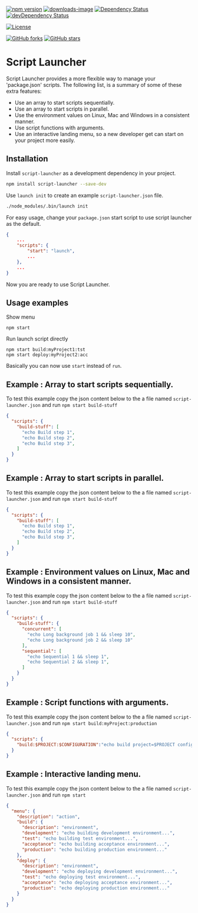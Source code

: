 [![npm version](https://badge.fury.io/js/script-launcher.svg)](https://www.npmjs.com/package/script-launcher)
[![downloads-image](https://img.shields.io/npm/dm/script-launcher.svg)](https://www.npmjs.com/package/script-launcher)
[![Dependency Status](https://david-dm.org/chanzo/script-launcher.svg)](https://david-dm.org/chanzo/script-launcher) 
[![devDependency Status](https://david-dm.org/chanzo/script-launcher/dev-status.svg)](https://david-dm.org/chanzo/script-launcher?type=dev) 

[![License](https://img.shields.io/npm/l/script-launcher.svg)](/LICENSE) 

[![GitHub forks](https://img.shields.io/github/forks/chanzo/script-launcher.svg?style=social&label=Fork)](https://github.com/chanzo/script-launcher/fork)
[![GitHub stars](https://img.shields.io/github/stars/chanzo/script-launcher.svg?style=social&label=Star)](https://github.com/chanzo/script-launcher) 

# Script Launcher

Script Launcher provides a more flexible way to manage your 'package.json' scripts. The following list, is a summary of some of these extra features:

* Use an array to start scripts sequentially.
* Use an array to start  scripts in parallel.
* Use the environment values on Linux, Mac and Windows in a consistent manner.
* Use script functions with arguments.
* Use an interactive landing menu, so a new developer get can start on your project more easily.

## Installation

Install `script-launcher` as a development dependency in your project.
``` bash
npm install script-launcher --save-dev
```

Use `launch init` to create an example `script-launcher.json` file.
``` bash
./node_modules/.bin/launch init
```

For easy usage, change your `package.json` start script to use script launcher as the default.
``` json
{
    ...
    "scripts": {
        "start": "launch",
        ...
    },
    ...
}
```
Now you are ready to use Script Launcher.

## Usage examples

Show menu
```
npm start
```

Run launch script directly
```
npm start build:myProject1:tst
npm start deploy:myProject2:acc
```
Basically you can now use `start` instead of `run`.


## **Example** : Array to start scripts sequentially.
To test this example copy the json content below to the a file named `script-launcher.json` and run `npm start build-stuff`
``` JSON
{
  "scripts": {
    "build-stuff": [
      "echo Build step 1",
      "echo Build step 2",
      "echo Build step 3",
    ]
  }
}
```

## **Example** : Array to start  scripts in parallel.
To test this example copy the json content below to the a file named `script-launcher.json` and run `npm start build-stuff`
``` JSON
{
  "scripts": {
    "build-stuff": [
      "echo Build step 1",
      "echo Build step 2",
      "echo Build step 3",
    ]
  }
}
```

## **Example** : Environment values on Linux, Mac and Windows in a consistent manner.
To test this example copy the json content below to the a file named `script-launcher.json` and run `npm start build-stuff`
``` JSON
{
  "scripts": {
    "build-stuff": {
      "concurrent": [
        "echo Long background job 1 && sleep 10",
        "echo Long background job 2 && sleep 10"
      ],
      "sequential": [
        "echo Sequential 1 && sleep 1",
        "echo Sequential 2 && sleep 1",
      ]
    }
  }
}
```

## **Example** : Script functions with arguments.
To test this example copy the json content below to the a file named `script-launcher.json` and run `npm start build:myProject:production`
``` JSON
{
  "scripts": {
    "build:$PROJECT:$CONFIGURATION":"echo build project=$PROJECT configuration=$CONFIGURATION"
  }
}
```

## **Example** : Interactive landing menu.
To test this example copy the json content below to the a file named `script-launcher.json` and run `npm start`
``` JSON
{
  "menu": {
    "description": "action",
    "build": {
      "description": "environment",
      "development": "echo building development environment...",
      "test": "echo building test environment...",
      "acceptance": "echo building acceptance environment...",
      "production": "echo building production environment..."
    },
    "deploy": {
      "description": "environment",
      "development": "echo deploying development environment...",
      "test": "echo deploying test environment...",
      "acceptance": "echo deploying acceptance environment...",
      "production": "echo deploying production environment..."
    }
  }
}
```

